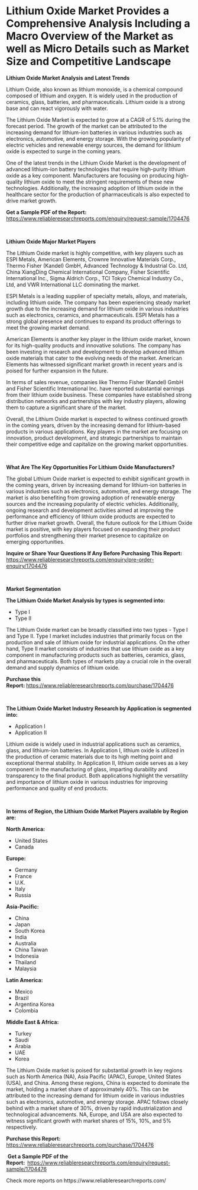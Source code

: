 <p><h1>Lithium Oxide Market Provides a Comprehensive Analysis Including a Macro Overview of the Market as well as Micro Details such as Market Size and Competitive Landscape</h1></p><p><strong>Lithium Oxide Market Analysis and Latest Trends</strong></p>
<p><p>Lithium Oxide, also known as lithium monoxide, is a chemical compound composed of lithium and oxygen. It is widely used in the production of ceramics, glass, batteries, and pharmaceuticals. Lithium oxide is a strong base and can react vigorously with water.</p><p>The Lithium Oxide Market is expected to grow at a CAGR of 5.1% during the forecast period. The growth of the market can be attributed to the increasing demand for lithium-ion batteries in various industries such as electronics, automotive, and energy storage. With the growing popularity of electric vehicles and renewable energy sources, the demand for lithium oxide is expected to surge in the coming years.</p><p>One of the latest trends in the Lithium Oxide Market is the development of advanced lithium-ion battery technologies that require high-purity lithium oxide as a key component. Manufacturers are focusing on producing high-quality lithium oxide to meet the stringent requirements of these new technologies. Additionally, the increasing adoption of lithium oxide in the healthcare sector for the production of pharmaceuticals is also expected to drive market growth.</p></p>
<p><strong>Get a Sample PDF of the Report:&nbsp;</strong> <a href="https://www.reliableresearchreports.com/enquiry/request-sample/1704476">https://www.reliableresearchreports.com/enquiry/request-sample/1704476</a></p>
<p>&nbsp;</p>
<p><strong>Lithium Oxide Major Market Players</strong></p>
<p><p>The Lithium Oxide market is highly competitive, with key players such as ESPI Metals, American Elements, Crownre Innovative Materials Corp., Thermo Fisher (Kandel) GmbH, Advanced Technology & Industrial Co. Ltd, China XiangDing Chemical International Company, Fisher Scientific International Inc., Sigma Aldrich Corp., TCI Tokyo Chemical Industry Co., Ltd, and VWR International LLC dominating the market.</p><p>ESPI Metals is a leading supplier of specialty metals, alloys, and materials, including lithium oxide. The company has been experiencing steady market growth due to the increasing demand for lithium oxide in various industries such as electronics, ceramics, and pharmaceuticals. ESPI Metals has a strong global presence and continues to expand its product offerings to meet the growing market demand.</p><p>American Elements is another key player in the lithium oxide market, known for its high-quality products and innovative solutions. The company has been investing in research and development to develop advanced lithium oxide materials that cater to the evolving needs of the market. American Elements has witnessed significant market growth in recent years and is poised for further expansion in the future.</p><p>In terms of sales revenue, companies like Thermo Fisher (Kandel) GmbH and Fisher Scientific International Inc. have reported substantial earnings from their lithium oxide business. These companies have established strong distribution networks and partnerships with key industry players, allowing them to capture a significant share of the market.</p><p>Overall, the Lithium Oxide market is expected to witness continued growth in the coming years, driven by the increasing demand for lithium-based products in various applications. Key players in the market are focusing on innovation, product development, and strategic partnerships to maintain their competitive edge and capitalize on the growing market opportunities.</p></p>
<p>&nbsp;</p>
<p><strong>What Are The Key Opportunities For Lithium Oxide Manufacturers?</strong></p>
<p><p>The global Lithium Oxide market is expected to exhibit significant growth in the coming years, driven by increasing demand for lithium-ion batteries in various industries such as electronics, automotive, and energy storage. The market is also benefiting from growing adoption of renewable energy sources and the increasing popularity of electric vehicles. Additionally, ongoing research and development activities aimed at improving the performance and efficiency of lithium oxide products are expected to further drive market growth. Overall, the future outlook for the Lithium Oxide market is positive, with key players focused on expanding their product portfolios and strengthening their market presence to capitalize on emerging opportunities.</p></p>
<p><strong>Inquire or Share Your Questions If Any Before Purchasing This Report:</strong> <a href="https://www.reliableresearchreports.com/enquiry/pre-order-enquiry/1704476">https://www.reliableresearchreports.com/enquiry/pre-order-enquiry/1704476</a></p>
<p>&nbsp;</p>
<p><strong>Market Segmentation</strong></p>
<p><strong>The Lithium Oxide Market Analysis by types is segmented into:</strong></p>
<p><ul><li>Type I</li><li>Type II</li></ul></p>
<p><p>The Lithium Oxide market can be broadly classified into two types - Type I and Type II. Type I market includes industries that primarily focus on the production and sale of lithium oxide for industrial applications. On the other hand, Type II market consists of industries that use lithium oxide as a key component in manufacturing products such as batteries, ceramics, glass, and pharmaceuticals. Both types of markets play a crucial role in the overall demand and supply dynamics of lithium oxide.</p></p>
<p><strong>Purchase this Report:&nbsp;</strong><a href="https://www.reliableresearchreports.com/purchase/1704476">https://www.reliableresearchreports.com/purchase/1704476</a></p>
<p>&nbsp;</p>
<p><strong>The Lithium Oxide Market Industry Research by Application is segmented into:</strong></p>
<p><ul><li>Application I</li><li>Application II</li></ul></p>
<p><p>Lithium oxide is widely used in industrial applications such as ceramics, glass, and lithium-ion batteries. In Application I, lithium oxide is utilized in the production of ceramic materials due to its high melting point and exceptional thermal stability. In Application II, lithium oxide serves as a key component in the manufacturing of glass, imparting durability and transparency to the final product. Both applications highlight the versatility and importance of lithium oxide in various industries for improving performance and quality of end products.</p></p>
<p>&nbsp;</p>
<p><strong>In terms of Region, the Lithium Oxide Market Players available by Region are:</strong></p>
<p>
    <p> <strong> North America: </strong>
        <ul>
            <li>United States</li>
            <li>Canada</li>
        </ul>
        </p> 
    <p> <strong> Europe: </strong>
        <ul>
            <li>Germany</li>
            <li>France</li>
            <li>U.K.</li>
            <li>Italy</li>
            <li>Russia</li>
        </ul>
        </p> 
    <p> <strong> Asia-Pacific: </strong>
        <ul>
            <li>China</li>
            <li>Japan</li>
            <li>South Korea</li>
            <li>India</li>
            <li>Australia</li>
            <li>China Taiwan</li>
            <li>Indonesia</li>
            <li>Thailand</li>
            <li>Malaysia</li>
        </ul>
        </p> 
    <p> <strong> Latin America: </strong>
        <ul>
            <li>Mexico</li>
            <li>Brazil</li>
            <li>Argentina Korea</li>
            <li>Colombia</li>
        </ul>
        </p> 
    <p> <strong> Middle East & Africa: </strong>
        <ul>
            <li>Turkey</li>
            <li>Saudi</li>
            <li>Arabia</li>
            <li>UAE</li>
            <li>Korea</li>
        </ul>
    </p>
    </p>
<p><p>The Lithium Oxide market is poised for substantial growth in key regions such as North America (NA), Asia Pacific (APAC), Europe, United States (USA), and China. Among these regions, China is expected to dominate the market, holding a market share of approximately 40%. This can be attributed to the increasing demand for lithium oxide in various industries such as electronics, automotive, and energy storage. APAC follows closely behind with a market share of 30%, driven by rapid industrialization and technological advancements. NA, Europe, and USA are also expected to witness significant growth with market shares of 15%, 10%, and 5% respectively.</p></p>
<p><strong>Purchase this Report: </strong><a href="https://www.reliableresearchreports.com/purchase/1704476">https://www.reliableresearchreports.com/purchase/1704476</a></p>
<p>&nbsp;<strong>Get a Sample PDF of the Report:&nbsp;&nbsp;</strong><a href="https://www.reliableresearchreports.com/enquiry/request-sample/1704476">https://www.reliableresearchreports.com/enquiry/request-sample/1704476</a></p>
<p><strong></strong></p>
<p>Check more reports on https://www.reliableresearchreports.com/</p>
